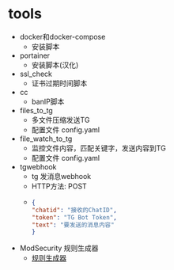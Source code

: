 # tools

- docker和docker-compose
  - 安装脚本
- portainer
  - 安装脚本(汉化)
- ssl_check
  - 证书过期时间脚本
- cc
  - banIP脚本
- files_to_tg
  - 多文件压缩发送TG 
  - 配置文件 config.yaml
- file_watch_to_tg
  - 监控文件内容，匹配关键字，发送内容到TG
  - 配置文件 config.yaml
- tgwebhook
  - tg 发消息webhook
  - HTTP方法: POST
  - ```json
    {
    "chatid": "接收的ChatID",
    "token": "TG Bot Token",
    "text": "要发送的消息内容"
    }
    ```
- ModSecurity 规则生成器
  - [规则生成器](https://absonggit.github.io/tools)
